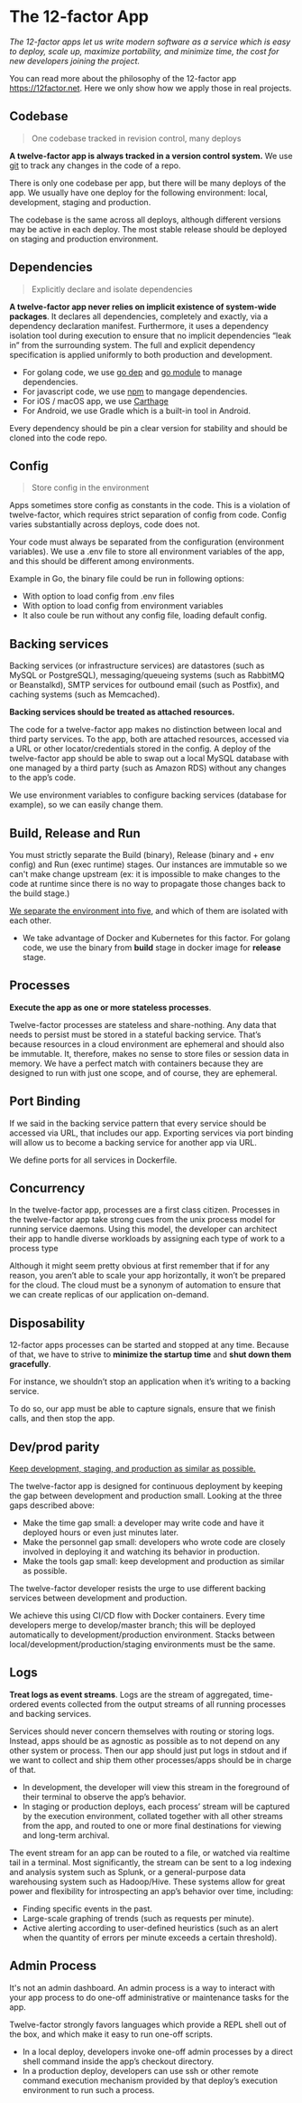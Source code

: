 # The 12-factor App

_The 12-factor apps let us write modern software as a service which is easy to deploy, scale up, maximize portability, and minimize time, the cost for new developers joining the project._

You can read more about the philosophy of the 12-factor app <https://12factor.net>. Here we only show how we apply those in real projects.

## Codebase

> One codebase tracked in revision control, many deploys

**A twelve-factor app is always tracked in a version control system.** We use [git](playbook/engineering/git.md) to track any changes in the code of a repo.

There is only one codebase per app, but there will be many deploys of the app. We usually have one deploy for the following environment: local, development, staging and production.

The codebase is the same across all deploys, although different versions may be active in each deploy. The most stable release should be deployed on staging and production environment.

## Dependencies

> Explicitly declare and isolate dependencies

**A twelve-factor app never relies on implicit existence of system-wide packages**. It declares all dependencies, completely and exactly, via a dependency declaration manifest. Furthermore, it uses a dependency isolation tool during execution to ensure that no implicit dependencies “leak in” from the surrounding system. The full and explicit dependency specification is applied uniformly to both production and development.

- For golang code, we use [go dep](https://github.com/golang/dep) and [go
  module](https://github.com/golang/go/wiki/Modules) to manage dependencies.
- For javascript code, we use [npm](https://www.npmjs.com) to mangage
  dependencies.
- For iOS / macOS app, we use [Carthage](https://github.com/Carthage/Carthage)
- For Android, we use Gradle which is a built-in tool in Android.

Every dependency should be pin a clear version for stability and should be cloned into the code repo.

## Config

> Store config in the environment

Apps sometimes store config as constants in the code. This is a violation of twelve-factor, which requires strict separation of config from code. Config varies substantially across deploys, code does not.

Your code must always be separated from the configuration (environment variables). We use a .env file to store all environment variables of the app, and this should be different among environments.

Example in Go, the binary file could be run in following options:

- With option to load config from .env files
- With option to load config from environment variables
- It also coule be run without any config file, loading default config.

## Backing services

Backing services (or infrastructure services) are datastores (such as MySQL or PostgreSQL), messaging/queueing systems (such as RabbitMQ or Beanstalkd), SMTP services for outbound email (such as Postfix), and caching systems (such as Memcached).

**Backing services should be treated as attached resources.**

The code for a twelve-factor app makes no distinction between local and third party services. To the app, both are attached resources, accessed via a URL or other locator/credentials stored in the config. A deploy of the twelve-factor app should be able to swap out a local MySQL database with one managed by a third party (such as Amazon RDS) without any changes to the app’s code.

We use environment variables to configure backing services (database for example), so we can easily change them.

## Build, Release and Run

You must strictly separate the Build (binary), Release (binary and + env config) and Run (exec runtime) stages. Our instances are immutable so we can't make change upstream (ex: it is impossible to make changes to the code at runtime since there is no way to propagate those changes back to the build stage.)

[We separate the environment into five](environment.md), and which of them are isolated with each other.

- We take advantage of Docker and Kubernetes for this factor. For golang code, we use the binary from **build** stage in docker image for **release** stage.

## Processes

**Execute the app as one or more stateless processes**.

Twelve-factor processes are stateless and share-nothing. Any data that needs to persist must be stored in a stateful backing service. That’s because resources in a cloud environment are ephemeral and should also be immutable. It, therefore, makes no sense to store files or session data in memory. We have a perfect match with containers because they are designed to run with just one scope, and of course, they are ephemeral.

## Port Binding

If we said in the backing service pattern that every service should be accessed via URL, that includes our app. Exporting services via port binding will allow us to become a backing service for another app via URL.

We define ports for all services in Dockerfile.

## Concurrency

In the twelve-factor app, processes are a first class citizen. Processes in the twelve-factor app take strong cues from the unix process model for running service daemons. Using this model, the developer can architect their app to handle diverse workloads by assigning each type of work to a process type

Although it might seem pretty obvious at first remember that if for any reason, you aren’t able to scale your app horizontally, it won’t be prepared for the cloud. The cloud must be a synonym of automation to ensure that we can create replicas of our application on-demand.

## Disposability

12-factor apps processes can be started and stopped at any time. Because of that, we have to strive to **minimize the startup time** and **shut down them gracefully**.

For instance, we shouldn’t stop an application when it’s writing to a backing service.

To do so, our app must be able to capture signals, ensure that we finish calls, and then stop the app.

## Dev/prod parity

[Keep development, staging, and production as similar as possible.](https://12factor.net/dev-prod-parity)

The twelve-factor app is designed for continuous deployment by keeping the gap between development and production small. Looking at the three gaps described above:

- Make the time gap small: a developer may write code and have it deployed hours or even just minutes later.
- Make the personnel gap small: developers who wrote code are closely involved in deploying it and watching its behavior in production.
- Make the tools gap small: keep development and production as similar as possible.

The twelve-factor developer resists the urge to use different backing services between development and production.

We achieve this using CI/CD flow with Docker containers. Every time developers merge to develop/master branch; this will be deployed automatically to development/production environment. Stacks between local/development/production/staging environments must be the same.

## Logs

**Treat logs as event streams**. Logs are the stream of aggregated, time-ordered events collected from the output streams of all running processes and backing services.

Services should never concern themselves with routing or storing logs. Instead, apps should be as agnostic as possible as to not depend on any other system or process. Then our app should just put logs in stdout and if we want to collect and ship them other processes/apps should be in charge of that.

- In development, the developer will view this stream in the foreground of their terminal to observe the app’s behavior.
- In staging or production deploys, each process’ stream will be captured by the execution environment, collated together with all other streams from the app, and routed to one or more final destinations for viewing and long-term archival.

The event stream for an app can be routed to a file, or watched via realtime tail in a terminal. Most significantly, the stream can be sent to a log indexing and analysis system such as Splunk, or a general-purpose data warehousing system such as Hadoop/Hive. These systems allow for great power and flexibility for introspecting an app’s behavior over time, including:

- Finding specific events in the past.
- Large-scale graphing of trends (such as requests per minute).
- Active alerting according to user-defined heuristics (such as an alert when the quantity of errors per minute exceeds a certain threshold).

## Admin Process

It's not an admin dashboard. An admin process is a way to interact with your app process to do one-off administrative or maintenance tasks for the app.

Twelve-factor strongly favors languages which provide a REPL shell out of the box, and which make it easy to run one-off scripts.

- In a local deploy, developers invoke one-off admin processes by a direct shell command inside the app’s checkout directory.
- In a production deploy, developers can use ssh or other remote command execution mechanism provided by that deploy’s execution environment to run such a process.
